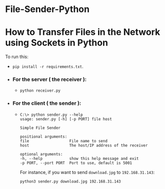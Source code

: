 # File-Sender-Python
# How to Transfer Files in the Network using Sockets in Python
To run this:
- `pip install -r requirements.txt`.
- ### For the server ( the receiver ):
    - 
        ```
        python receiver.py
        ```
- ### For the client ( the sender ):
    - 
        ```
        C:\> python sender.py --help
        usage: sender.py [-h] [-p PORT] file host

        Simple File Sender

        positional arguments:
        file                  File name to send
        host                  The host/IP address of the receiver

        optional arguments:
        -h, --help            show this help message and exit
        -p PORT, --port PORT  Port to use, default is 5001
        ```
        For instance, if you want to send `download.jpg` to `192.168.31.143`:
        ```
        python3 sender.py download.jpg 192.168.31.143
        ```
